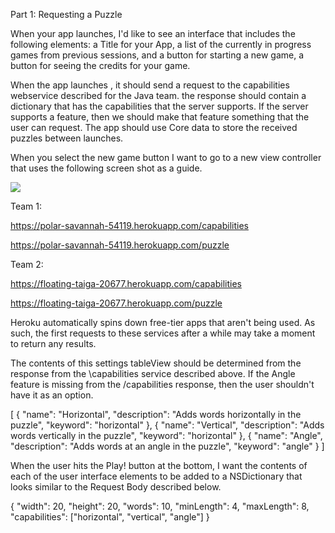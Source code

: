
Part 1: Requesting a Puzzle

When your app launches, I'd like to see an interface that includes the following elements: a Title for your App, a list of the currently in progress games from previous sessions, and a button for starting a new game, a button for seeing the credits for your game.

When the app launches , it should send a request to the capabilities webservice described for the Java team. the response should contain a dictionary that has the capabilities that the server supports. If the server supports a feature, then we should make that feature something that the user can request. The app should use Core data to store the received puzzles between launches.

When you select the new game button I want to go to a new view controller that uses the following screen shot as a guide.

![](https://tiy-learn-content.s3.amazonaws.com/eb66c8b6-Word%20Search%20-%20settings.png)

Team 1:

https://polar-savannah-54119.herokuapp.com/capabilities

https://polar-savannah-54119.herokuapp.com/puzzle

Team 2:

https://floating-taiga-20677.herokuapp.com/capabilities

https://floating-taiga-20677.herokuapp.com/puzzle

Heroku automatically spins down free-tier apps that aren't being used. As such, the first requests to these services after a while may take a moment to return any results.

The contents of this settings tableView should be determined from the response from the \capabilities service described above. If the Angle feature is missing from the /capabilities response, then the user shouldn't have it as an option.

[
    {
        "name": "Horizontal",
        "description": "Adds words horizontally in the puzzle",
        "keyword": "horizontal" 
    },
    {
        "name": "Vertical",
        "description": "Adds words vertically in the puzzle",
        "keyword": "horizontal" 
    },
    {
        "name": "Angle",
        "description": "Adds words at an angle in the puzzle",
        "keyword": "angle" 
    }
]

When the user hits the Play! button at the bottom, I want the contents of each of the user interface elements to be added to a NSDictionary that looks similar to the Request Body described below.

{
    "width": 20,
    "height": 20,
    "words": 10,
    "minLength": 4,
    "maxLength": 8,
    "capabilities": ["horizontal", "vertical", "angle"]
}

